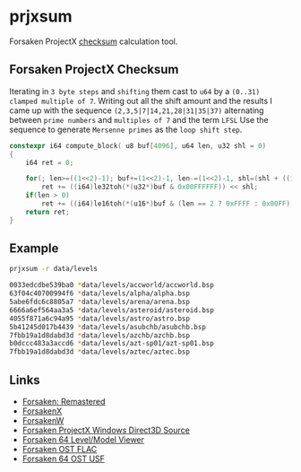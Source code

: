 # prjxsum
Forsaken ProjectX [checksum](https://github.com/jopadan/prjxsum/wiki/Checksum) calculation tool.

## Forsaken ProjectX Checksum ##

Iterating in `3 byte steps` and `shifting` them cast to `u64` by a `(0..31) clamped multiple of 7`.
Writing out all the shift amount and the results I came up with the sequence
`(2,3,5|7|14,21,28|31|35|37)` alternating between `prime numbers` and `multiples of 7` and the term `LFSL`
Use the sequence to generate `Mersenne primes` as the `loop shift step`.

```cpp
constexpr i64 compute_block( u8 buf[4096], u64 len, u32 shl = 0)
{
	i64 ret = 0;

	for(; len>=((1<<2)-1); buf+=(1<<2)-1, len-=(1<<2)-1, shl=(shl + ((1<<3)-1)) % (1<<5))
		ret += ((i64)le32toh(*(u32*)buf & 0x00FFFFFF)) << shl;
	if(len > 0)
		ret += ((i64)le16toh(*(u16*)buf & (len == 2 ? 0xFFFF : 0x00FF))) << shl;
	return ret;
}
```
## Example ##
```sh
prjxsum -r data/levels

0033edcdbe539ba0 *data/levels/accworld/accworld.bsp
63f04c40700994f6 *data/levels/alpha/alpha.bsp
5abe6fdc6c8805a7 *data/levels/arena/arena.bsp
6666a6ef564aa3a5 *data/levels/asteroid/asteroid.bsp
4055f871a6c94a95 *data/levels/astro/astro.bsp
5b41245d017b4439 *data/levels/asubchb/asubchb.bsp
7fbb19a1d8dabd3d *data/levels/azchb/azchb.bsp
b0dccc483a3accd6 *data/levels/azt-sp01/azt-sp01.bsp
7fbb19a1d8dabd3d *data/levels/aztec/aztec.bsp
```
## Links ##
- [Forsaken: Remastered](https://www.mobygames.com/game/111883/forsaken-remastered/)
- [ForsakenX](https://github.com/ForsakenX)
- [ForsakenW](https://github.com/ForsakenW)
- [Forsaken ProjectX Windows Direct3D Source](https://github.com/commercial-game-sources/forsaken)
- [Forsaken 64 Level/Model Viewer](https://github.com/hack64-net/rotm/tree/master/forsaken_64)
- [Forsaken OST FLAC](https://downloads.khinsider.com/game-soundtracks/album/forsaken-the-music)
- [Forsaken 64 OST USF](https://www.zophar.net/music/nintendo-64-usf/forsaken-64)
